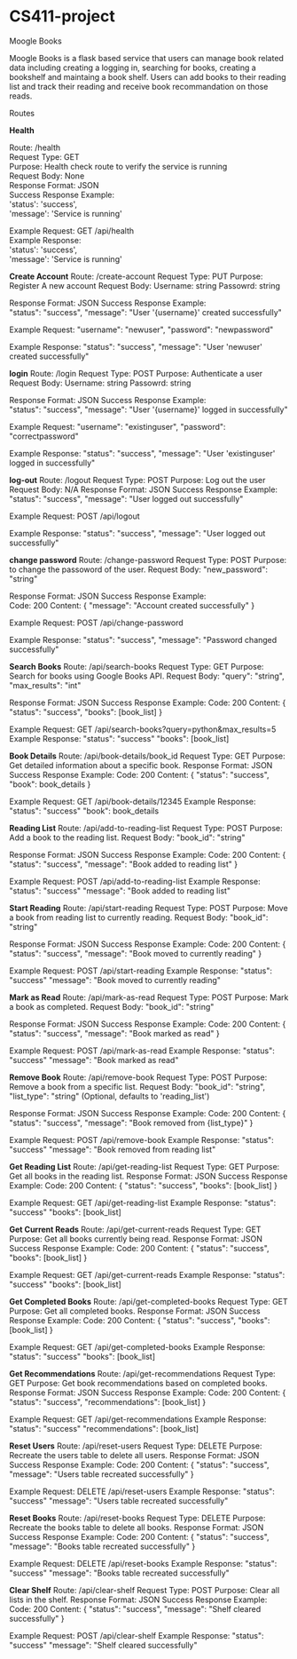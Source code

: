 # CS411-project
Moogle Books

Moogle Books is a flask based service that users can manage book related data including creating a logging in, searching for books, creating a bookshelf 
and maintaing a book shelf. Users can add books to their reading list and track their reading and receive book recommandation on those reads. 

Routes

**Health** 

Route: /health <br/>
Request Type: GET <br/>
Purpose: Health check route to verify the service is running <br/>
Request Body: None <br/>
Response Format: JSON <br/>
Success Response Example: <br/>
  'status': 'success', <br/>
  'message': 'Service is running' <br/>
      
Example Request: GET /api/health <br/>
Example Response:  <br/>
  'status': 'success', <br/>
  'message': 'Service is running' <br/>

**Create Account**
Route: /create-account
Request Type: PUT
Purpose: Register A new account
Request Body: 
  Username: string
  Passowrd: string

Response Format: JSON
Success Response Example:             
  "status": "success",
  "message": "User '{username}' created successfully"
      
Example Request: 
  "username": "newuser",
  "password": "newpassword"
  
Example Response: 
  "status": "success",
  "message": "User 'newuser' created successfully"

**login**
Route: /login
Request Type: POST
Purpose: Authenticate a user 
Request Body: 
  Username: string
  Passowrd: string

Response Format: JSON
Success Response Example:             
  "status": "success",
  "message": "User '{username}' logged in successfully"
      
Example Request: 
  "username": "existinguser",
  "password": "correctpassword"

  
Example Response: 
  "status": "success",
  "message": "User 'existinguser' logged in successfully"

**log-out**
Route: /logout
Request Type: POST
Purpose: Log out the user
Request Body: N/A
Response Format: JSON
Success Response Example:             
  "status": "success",
  "message": "User logged out successfully"
      
Example Request: POST /api/logout

Example Response: 
  "status": "success",
  "message": "User logged out successfully"

**change password**
Route: /change-password
Request Type: POST
Purpose: to change the passoword of the user.
Request Body: 
  "new_password": "string"
  
Response Format: JSON
Success Response Example:             
  Code: 200
  Content: { "message": "Account created successfully" }

      
Example Request: POST /api/change-password

Example Response: 
  "status": "success",
  "message": "Password changed successfully"

**Search Books**
Route: /api/search-books
Request Type: GET
Purpose: Search for books using Google Books API.
Request Body:
"query": "string",
"max_results": "int"

Response Format: JSON
Success Response Example:
Code: 200
Content: { "status": "success", "books": [book_list] }

Example Request: GET /api/search-books?query=python&max_results=5
Example Response:
"status": "success"
"books": [book_list]

**Book Details**
Route: /api/book-details/book_id
Request Type: GET
Purpose: Get detailed information about a specific book.
Response Format: JSON
Success Response Example:
Code: 200
Content: { "status": "success", "book": book_details }

Example Request: GET /api/book-details/12345
Example Response:
"status": "success"
"book": book_details

**Reading List**
Route: /api/add-to-reading-list
Request Type: POST
Purpose: Add a book to the reading list.
Request Body:
"book_id": "string"

Response Format: JSON
Success Response Example:
Code: 200
Content: { "status": "success", "message": "Book added to reading list" }

Example Request: POST /api/add-to-reading-list
Example Response:
"status": "success"
"message": "Book added to reading list"

**Start Reading**
Route: /api/start-reading
Request Type: POST
Purpose: Move a book from reading list to currently reading.
Request Body:
"book_id": "string"

Response Format: JSON
Success Response Example:
Code: 200
Content: { "status": "success", "message": "Book moved to currently reading" }

Example Request: POST /api/start-reading
Example Response:
"status": "success"
"message": "Book moved to currently reading"

**Mark as Read**
Route: /api/mark-as-read
Request Type: POST
Purpose: Mark a book as completed.
Request Body:
"book_id": "string"

Response Format: JSON
Success Response Example:
Code: 200
Content: { "status": "success", "message": "Book marked as read" }

Example Request: POST /api/mark-as-read
Example Response:
"status": "success"
"message": "Book marked as read"

**Remove Book**
Route: /api/remove-book
Request Type: POST
Purpose: Remove a book from a specific list.
Request Body:
"book_id": "string",
"list_type": "string" (Optional, defaults to 'reading_list')

Response Format: JSON
Success Response Example:
Code: 200
Content: { "status": "success", "message": "Book removed from {list_type}" }

Example Request: POST /api/remove-book
Example Response:
"status": "success"
"message": "Book removed from reading list"

**Get Reading List**
Route: /api/get-reading-list
Request Type: GET
Purpose: Get all books in the reading list.
Response Format: JSON
Success Response Example:
Code: 200
Content: { "status": "success", "books": [book_list] }

Example Request: GET /api/get-reading-list
Example Response:
"status": "success"
"books": [book_list]

**Get Current Reads**
Route: /api/get-current-reads
Request Type: GET
Purpose: Get all books currently being read.
Response Format: JSON
Success Response Example:
Code: 200
Content: { "status": "success", "books": [book_list] }

Example Request: GET /api/get-current-reads
Example Response:
"status": "success"
"books": [book_list]

**Get Completed Books**
Route: /api/get-completed-books
Request Type: GET
Purpose: Get all completed books.
Response Format: JSON
Success Response Example:
Code: 200
Content: { "status": "success", "books": [book_list] }

Example Request: GET /api/get-completed-books
Example Response:
"status": "success"
"books": [book_list]

**Get Recommendations**
Route: /api/get-recommendations
Request Type: GET
Purpose: Get book recommendations based on completed books.
Response Format: JSON
Success Response Example:
Code: 200
Content: { "status": "success", "recommendations": [book_list] }

Example Request: GET /api/get-recommendations
Example Response:
"status": "success"
"recommendations": [book_list]

**Reset Users**
Route: /api/reset-users
Request Type: DELETE
Purpose: Recreate the users table to delete all users.
Response Format: JSON
Success Response Example:
Code: 200
Content: { "status": "success", "message": "Users table recreated successfully" }

Example Request: DELETE /api/reset-users
Example Response:
"status": "success"
"message": "Users table recreated successfully"

**Reset Books**
Route: /api/reset-books
Request Type: DELETE
Purpose: Recreate the books table to delete all books.
Response Format: JSON
Success Response Example:
Code: 200
Content: { "status": "success", "message": "Books table recreated successfully" }

Example Request: DELETE /api/reset-books
Example Response:
"status": "success"
"message": "Books table recreated successfully"

**Clear Shelf**
Route: /api/clear-shelf
Request Type: POST
Purpose: Clear all lists in the shelf.
Response Format: JSON
Success Response Example:
Code: 200
Content: { "status": "success", "message": "Shelf cleared successfully" }

Example Request: POST /api/clear-shelf
Example Response:
"status": "success"
"message": "Shelf cleared successfully"

  
